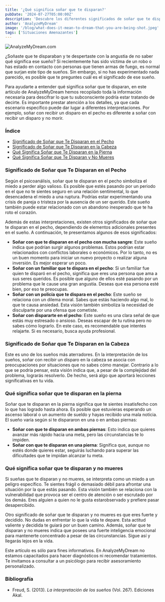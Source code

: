 ```yaml
---
title: '¿Qué significa soñar que te disparan?'
pubDate: '2024-07-27T05:00:00Z'
description: 'Descubre los diferentes significados de soñar que te disparan, desde el miedo a la pérdida hasta el impacto emocional de estas visiones.'
author: 'AnalyzeMyDream'
image: '/blog/what-does-it-mean-to-dream-that-you-are-being-shot.jpeg'
tags: ['Situaciones Amenazantes']
---
```


![AnalyzeMyDream.com](/blog/what-does-it-mean-to-dream-that-you-are-being-shot.jpeg)

¿Soñaste que te disparaban y te despertaste con la angustia de no saber qué significa ese sueño? Si recientemente has sido víctima de un robo o has estado en contacto con personas que tienen armas de fuego, es normal que surjan este tipo de sueños. Sin embargo, si no has experimentado nada parecido, es posible que te preguntes cuál es el significado de ese sueño.

Para ayudarte a entender qué significa soñar que te disparan, en este artículo de AnalyzeMyDream hemos recopilado toda la información necesaria para descifrar lo que tu subconsciente podría estar tratando de decirte. Es importante prestar atención a los detalles, ya que cada escenario específico puede dar lugar a diferentes interpretaciones. Por ejemplo, soñar con recibir un disparo en el pecho es diferente a soñar con recibir un disparo y no morir.

### Índice

- [Significado de Soñar que Te Disparan en el Pecho](#significado-de-soñar-que-te-disparan-en-el-pecho)
- [Significado de Soñar que Te Disparan en la Cabeza](#significado-de-soñar-que-te-disparan-en-la-cabeza)
- [Qué Significa Soñar que Te Disparan en la Pierna](#que-significa-sonar-que-te-disparan-en-la-pierna)
- [Qué Significa Soñar que Te Disparan y No Mueres](#que-significa-sonar-que-te-disparan-y-no-mueres)

### Significado de Soñar que Te Disparan en el Pecho

Según el psicoanálisis, soñar que te disparan en el pecho simboliza el miedo a perder algo valioso. Es posible que estés pasando por un periodo en el que no te sientes seguro en una relación sentimental, lo que desencadena el miedo a una ruptura. Podrías estar experimentando una crisis de pareja o tristeza por la ausencia de un ser querido. Este sueño también puede estar relacionado con un abandono inesperado que te ha roto el corazón.

Además de estas interpretaciones, existen otros significados de soñar que te disparan en el pecho, dependiendo de elementos adicionales presentes en el sueño. A continuación, te presentamos algunos de esos significados:

- **Soñar con que te disparan en el pecho con mucha sangre**: Este sueño indica que podrían surgir algunos problemas. Estos podrían estar relacionados con conflictos laborales o económicos. Por lo tanto, no es un buen momento para iniciar un nuevo proyecto o realizar alguna inversión. Es mejor esperar un poco.
- **Soñar con un familiar que te dispara en el pecho**: Si un familiar fue quien te disparó en el pecho, significa que eres una persona que ama a sus seres queridos. Es posible que alguno de ellos esté pasando por un problema que le cause una gran angustia. Deseas que esa persona esté bien, por eso te preocupas.
- **Soñar con un policía que te dispara en el pecho**: Este sueño se relaciona con un dilema moral. Sabes que estás haciendo algo mal, lo que te causa ansiedad. Esta visión también simboliza la necesidad de disculparte por una ofensa que cometiste.
- **Soñar con dispararte en el pecho**: Este sueño es una clara señal de que estás muy estresado o ansioso. Deseas escapar de tu rutina pero no sabes cómo lograrlo. En este caso, es recomendable que intentes relajarte. Si es necesario, busca ayuda profesional.

### Significado de Soñar que Te Disparan en la Cabeza

Este es uno de los sueños más aterradores. En la interpretación de los sueños, soñar con recibir un disparo en la cabeza se asocia con preocupaciones por situaciones que no sabes cómo manejar. Contrario a lo que se podría pensar, esta visión indica que, a pesar de la complejidad del problema, lograrás resolverlo. De hecho, será algo que aportará lecciones significativas en tu vida.

### Qué significa soñar que te disparan en la pierna

Soñar que te disparan en la pierna significa que te sientes insatisfecho con lo que has logrado hasta ahora. Es posible que estuvieras esperando un ascenso laboral o un aumento de sueldo y hayas recibido una mala noticia. El sueño varía según si te dispararon en una o en ambas piernas:

- **Soñar con que te disparan en ambas piernas**: Esto indica que quieres avanzar más rápido hacia una meta, pero las circunstancias te lo impiden.
- **Soñar con que te disparan en una pierna**: Significa que, aunque no estés donde quieres estar, seguirás luchando para superar las dificultades que te impidan alcanzar tu meta.

### Qué significa soñar que te disparan y no mueres

Si sueñas que te disparan y no mueres, se interpreta como un miedo a un peligro específico. Te sientes frágil o demasiado débil para afrontar una situación por la que estás pasando. Esta visión también se relaciona con la vulnerabilidad que provoca ser el centro de atención o ser escrutado por los demás. Eres alguien a quien no le gusta estarobservado y prefiere pasar desapercibido.

Otro significado de soñar que te disparan y no mueres es que eres fuerte y decidido. No dudas en enfrentar lo que la vida te depare. Esta actitud valiente y decidida te guiará por un buen camino. Además, soñar que te disparan y no mueres indica que posees una fuerte inteligencia emocional para mantenerte concentrado a pesar de las circunstancias. Sigue así y llegarás lejos en la vida.

Este artículo es sólo para fines informativos. En AnalyzeMyDream no estamos capacitados para hacer diagnósticos ni recomendar tratamientos. Te invitamos a consultar a un psicólogo para recibir asesoramiento personalizado.

### Bibliografía

- Freud, S. (2013). *La interpretación de los sueños* (Vol. 267). Ediciones Akal.